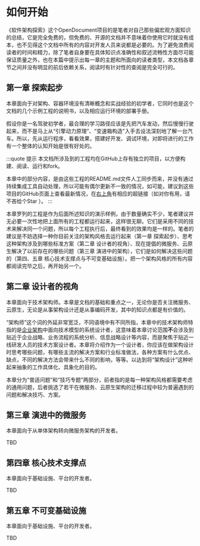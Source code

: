 # 如何开始

《软件架构探索》这个OpenDocument项目的是笔者对自己那些偏宏观方面知识的总结，它是完全免费的，但免费的、开源的文档并不意味着你使用它时就没有成本，也不见得这个文档中所有的内容对开发人员来说都是必要的。为了避免浪费阅读者的时间和精力，除了笔者自身要在具体知识点准确性和叙述流畅性方面尽可能保证质量之外，也在本篇中提示出每一章的主题和所面向的读者类型，本文档各章节之间并没有明显的前后依赖关系，阅读时有针对性的查阅是完全可行的。

## 第一章 探索起步 <words chapter='/deployment'/>

本章面向于对架构、容器环境没有清晰概念和实战经验的初学者，它同时也是这个文档的几个示例工程的说明书，以及相应运行环境的部署手册。

假设你是一名驾驶初学者，最合理的学习路径应该是先把汽车发动，然后慢慢行驶起来，而不是马上从“引擎动力原理”、“变速箱构造”入手去设法深刻地了解一台汽车。所以，先从运行程序，看看效果，搭建好开发、调试环境，对即将进行的工作有一个整体的认知开始是很有好处的。

:::quote 提示
本文档所涉及到的工程均在GitHub上存有独立的项目，以方便构建、阅读、运行和fork。

本章中的部分内容，是由这些工程的README.md文件人工同步而来，并没有通过持续集成工具自动处理，所以可能有偶尔更新不一致的情况，如可能，建议到这些项目的GitHub页面上查看最新情况，在<a href="javascript:document.getElementsByTagName('button')[0].click()">右上角</a>有相应的超链接（如对你有用，请不吝给个Star ）。
:::

本章罗列的工程是作为后面所述知识的演示样例，由于数量确实不少，笔者建议并无必要一次性地把上面所有的工程都运行起来，这样很无聊。它们是采用不同的技术来解决同一个问题，所以每个工程执行后，最终看到的效果均是一样的。笔者的建议是不妨选择一种你目前关注的架构风格去运行起来（第一章 探索起步）、思考这种架构涉及到哪些标准方案（第二章 设计者的视角）、现在提倡的微服务、云原生解决了以前存在的哪些问题（第三章 演进中的架构），它们是如何解决这些问题的（第四、五章 核心技术支撑点与不可变基础设施）。把一个架构风格的所有内容都阅读完毕之后，再开始另一个。

## 第二章 设计者的视角 <words chapter='/architect-perspective'/>

本章面向于技术架构师。本章是文档的基础和重点之一，无论你是否关注微服务、云原生，无论是从事架构设计还是从事编码开发，其中的知识点都是有价值的。

“架构师”这个词的外延非常宽泛，不同语境中有不同所指，本章中的技术架构师特指的是[企业架构](https://wiki.mbalib.com/wiki/%E4%BC%81%E4%B8%9A%E6%9E%B6%E6%9E%84)中面向技术模型的系统设计者，这意味着本章讨论范围**不**会涉及到贴近于企业战略、业务流程的系统分析、信息战略设计等内容，而是聚焦于贴近一线研发人员的技术方案设计者。本章将介绍作为一个设计者，你应该在做架构设计时思考哪些问题，有哪些主流的解决方案和行业标准做法，各种方案有什么优点、缺点，不同的解决方法会带来什么不同的影响，等等。以达到将“架构设计”这种听起来抽象的工作具体化、具象化的目的。

本章分为“普适问题”和“技巧专题”两部分，前者指的是每一种架构风格都需要考虑的通用问题，后者挑选了若干在微服务、云原生架构的迁移过程中较为普遍遇到的问题和解决技巧、方案。

## 第三章 演进中的微服务 <words chapter='/architecture'/>

本章面向于从单体架构转向微服务架构的开发者。

TBD

## 第四章 核心技术支撑点 <words chapter='/technology'/>

本章面向于基础设施、平台的开发者。

TBD

## 第五章 不可变基础设施 <words chapter='/immutable-infrastructure'/>

本章面向于基础设施、平台的开发者。

TBD



